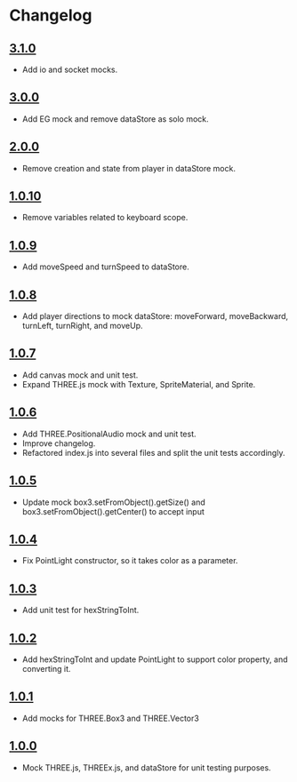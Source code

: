 # Changelog

## [3.1.0](https://github.com/ebabel-games/ebabel-mocks/releases/tag/v3.1.0)
- Add io and socket mocks.

## [3.0.0](https://github.com/ebabel-games/ebabel-mocks/releases/tag/v3.0.0)
- Add EG mock and remove dataStore as solo mock.

## [2.0.0](https://github.com/ebabel-games/ebabel-mocks/releases/tag/v2.0.0)
- Remove creation and state from player in dataStore mock.

## [1.0.10](https://github.com/ebabel-games/ebabel-mocks/releases/tag/v1.0.10)
- Remove variables related to keyboard scope.

## [1.0.9](https://github.com/ebabel-games/ebabel-mocks/releases/tag/v1.0.9)
- Add moveSpeed and turnSpeed to dataStore.

## [1.0.8](https://github.com/ebabel-games/ebabel-mocks/releases/tag/v1.0.8)
- Add player directions to mock dataStore: moveForward, moveBackward, turnLeft, turnRight, and moveUp.

## [1.0.7](https://github.com/ebabel-games/ebabel-mocks/releases/tag/v1.0.7)
- Add canvas mock and unit test.
- Expand THREE.js mock with Texture, SpriteMaterial, and Sprite.

## [1.0.6](https://github.com/ebabel-games/ebabel-mocks/releases/tag/v1.0.6)
- Add THREE.PositionalAudio mock and unit test.
- Improve changelog.
- Refactored index.js into several files and split the unit tests accordingly.

## [1.0.5](https://github.com/ebabel-games/ebabel-mocks/releases/tag/v1.0.5)
- Update mock box3.setFromObject().getSize() and box3.setFromObject().getCenter() to accept input 

## [1.0.4](https://github.com/ebabel-games/ebabel-mocks/releases/tag/v1.0.4)
- Fix PointLight constructor, so it takes color as a parameter.

## [1.0.3](https://github.com/ebabel-games/ebabel-mocks/releases/tag/v1.0.3)
- Add unit test for hexStringToInt.

## [1.0.2](https://github.com/ebabel-games/ebabel-mocks/releases/tag/v1.0.2)
- Add hexStringToInt and update PointLight to support color property, and converting it.

## [1.0.1](https://github.com/ebabel-games/ebabel-mocks/releases/tag/v1.0.1)
- Add mocks for THREE.Box3 and THREE.Vector3

## [1.0.0](https://github.com/ebabel-games/ebabel-mocks/releases/tag/v1.0.0)
- Mock THREE.js, THREEx.js, and dataStore for unit testing purposes.
